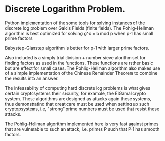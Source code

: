 Discrete Logarithm Problem. 
=================

Python implementation of the some tools for solving instances of the discrete
log problem over Galois Fields (finite fields). 
The Pohlig-Hellman algorithm is best optimized for solving 
g^x = b mod p when p-1 has small prime factors. 

Babystep-Gianstep algorithm is better for p-1 with larger prime factors. 

Also included is a simply trial division + number sieve alorithm set for finding
factors as used in the functions. These functions are rather basic but are 
effect for small cases. The Pohlig-Hellman algorithm also makes use of a simple
implementation of the Chinese Remainder Theorem to combine the results into an
answer.

The infeasability of computing hard discrete log problems is what gives certain
cryptosystems their security, for example, the ElGamal crypto system. These 
algorithms are designed as attacks again these systems, thus demonstrating
that great care must be used when setting up such cryptopsystems, i.e, "strong"
prime numbers must be used that resist these attacks.

The Pohlig-Hellman algorithm implemented here is very fast against primes that
are vulnerable to such an attack, i.e. primes P such that P-1 has smooth factors.